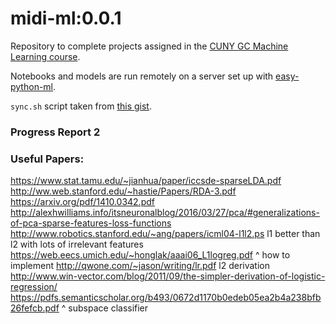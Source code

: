# midi-ml:0.0.1

Repository to complete projects assigned in the [CUNY GC Machine Learning course](http://haralick.org/ML/lecture_slides.shtml).

Notebooks and models are run remotely on a server set up with [easy-python-ml](https://github.com/flylo/easy-python-ml).

`sync.sh` script taken from [this gist](https://gist.github.com/flylo/effe612342a1e03beb449a62fc09cb5b).


### Progress Report 2



### Useful Papers:
https://www.stat.tamu.edu/~jianhua/paper/iccsde-sparseLDA.pdf
http://ww.web.stanford.edu/~hastie/Papers/RDA-3.pdf
https://arxiv.org/pdf/1410.0342.pdf
http://alexhwilliams.info/itsneuronalblog/2016/03/27/pca/#generalizations-of-pca-sparse-features-loss-functions
http://www.robotics.stanford.edu/~ang/papers/icml04-l1l2.ps
  l1 better than l2 with lots of irrelevant features
  https://web.eecs.umich.edu/~honglak/aaai06_L1logreg.pdf
  ^ how to implement
http://qwone.com/~jason/writing/lr.pdf
    l2 derivation
http://www.win-vector.com/blog/2011/09/the-simpler-derivation-of-logistic-regression/
https://pdfs.semanticscholar.org/b493/0672d1170b0edeb05ea2b4a238bfb26fefcb.pdf
    ^ subspace classifier